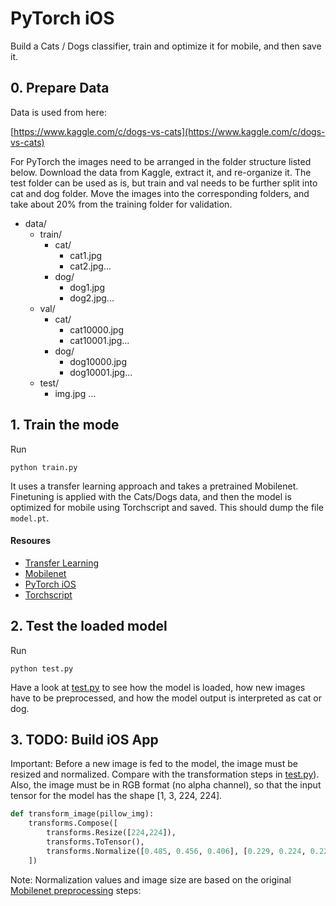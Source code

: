 # PyTorch iOS
Build a Cats / Dogs classifier, train and optimize it for mobile, and then save it.

## 0. Prepare Data
Data is used from here:

[https://www.kaggle.com/c/dogs-vs-cats](https://www.kaggle.com/c/dogs-vs-cats)

For PyTorch the images need to be arranged in the folder structure listed below. Download the data from Kaggle, extract it, and re-organize it. The test folder can be used as is, but train and val needs to be further split into cat and dog folder. Move the images into the corresponding folders, and take about 20% from the training folder for validation.

- data/
    - train/
        - cat/
            - cat1.jpg
            - cat2.jpg...
        - dog/
            - dog1.jpg
            - dog2.jpg...
    - val/
        - cat/
            - cat10000.jpg
            - cat10001.jpg...
        - dog/
            - dog10000.jpg
            - dog10001.jpg...
    - test/
        - img.jpg
        ...

## 1. Train the mode
Run
```
python train.py
```

It uses a transfer learning approach and takes a pretrained Mobilenet.
Finetuning is applied with the Cats/Dogs data, and then the model is optimized for mobile using Torchscript and saved. This should dump the file `model.pt`.

#### Resoures
- [Transfer Learning](https://pytorch.org/tutorials/beginner/transfer_learning_tutorial.html)
- [Mobilenet](https://pytorch.org/hub/pytorch_vision_mobilenet_v2/)
- [PyTorch iOS](https://pytorch.org/mobile/ios/)
- [Torchscript](https://pytorch.org/tutorials/beginner/Intro_to_TorchScript_tutorial.html)

## 2. Test the loaded model

Run
```
python test.py
```

Have a look at [test.py](test.py) to see how the model is loaded, how new images have to be preprocessed, and how the model output is interpreted as cat or dog.

## 3. TODO: Build iOS App
Important: Before a new image is fed to the model, the image must be resized and normalized. Compare with the transformation steps in [test.py](test.py)). Also, the image must be in RGB format (no alpha channel), so that the input tensor for the model has the shape [1, 3, 224, 224].

```python
def transform_image(pillow_img):
    transforms.Compose([
        transforms.Resize([224,224]),
        transforms.ToTensor(),
        transforms.Normalize([0.485, 0.456, 0.406], [0.229, 0.224, 0.225])
    ])
```

Note: Normalization values and image size are based on the original [Mobilenet preprocessing](https://pytorch.org/hub/pytorch_vision_mobilenet_v2/) steps: 